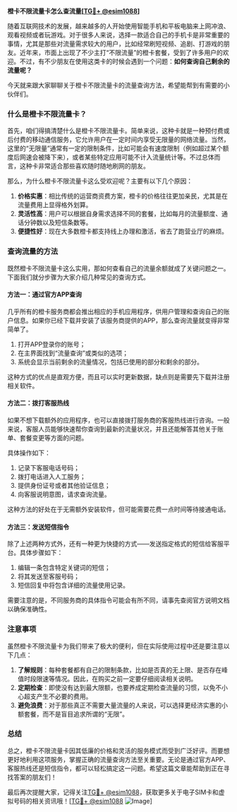 **橙卡不限流量卡怎么查流量[[TG💪+ @esim1088](https://t.me/s/esim1088)]**

随着互联网技术的发展，越来越多的人开始使用智能手机和平板电脑来上网冲浪、观看视频或者玩游戏。对于很多人来说，选择一款适合自己的手机卡是非常重要的事情，尤其是那些对流量需求较大的用户，比如经常刷短视频、追剧、打游戏的朋友。近年来，市面上出现了不少主打“不限流量”的橙卡套餐，受到了许多用户的欢迎。不过，有不少朋友在使用这类卡的时候会遇到一个问题：**如何查询自己剩余的流量呢？**

今天就来跟大家聊聊关于橙卡不限流量卡的流量查询方法，希望能帮到有需要的小伙伴们。

### 什么是橙卡不限流量卡？

首先，咱们得搞清楚什么是橙卡不限流量卡。简单来说，这种卡就是一种预付费或后付费的移动通信服务，它允许用户在一定时间内享受无限量的网络流量。当然，这里的“无限量”通常有一定的限制条件，比如可能会有速度限制（例如超过某个额度后网速会被降下来），或者某些特定应用可能不计入流量统计等。不过总体而言，这种卡非常适合那些喜欢随时随地刷网的朋友。

那么，为什么橙卡不限流量卡这么受欢迎呢？主要有以下几个原因：

1. **价格实惠**：相比传统的运营商资费方案，橙卡的价格往往更加亲民，尤其是在流量费用上显得格外划算。
2. **灵活性高**：用户可以根据自身需求选择不同的套餐，比如每月的流量额度、通话分钟数以及短信条数等。
3. **便捷性好**：现在大多数橙卡都支持线上办理和激活，省去了跑营业厅的麻烦。

### 查询流量的方法

既然橙卡不限流量卡这么实用，那如何查看自己的流量余额就成了关键问题之一。下面我们就分步骤为大家介绍几种常见的查询方式。

#### 方法一：通过官方APP查询

几乎所有的橙卡服务商都会推出相应的手机应用程序，供用户管理和查询自己的账户信息。如果你已经下载并安装了该服务商提供的APP，那么查询流量就变得非常简单了。

1. 打开APP登录你的账号；
2. 在主界面找到“流量查询”或类似的选项；
3. 系统会显示当前剩余的流量情况，包括已使用的部分和剩余的部分。

这种方式的优点是直观方便，而且可以实时更新数据，缺点则是需要先下载并注册相关软件。

#### 方法二：拨打客服热线

如果不想下载额外的应用程序，也可以直接拨打服务商的客服热线进行咨询。一般来说，客服人员能够快速帮你查询到最新的流量状况，并且还能解答其他关于账单、套餐变更等方面的问题。

具体操作如下：
1. 记录下客服电话号码；
2. 拨打电话进入人工服务；
3. 提供身份证号或者其他验证信息；
4. 向客服说明意图，请求查询流量。

这种方法的好处在于无需额外安装软件，但可能需要花费一点时间等待接通电话。

#### 方法三：发送短信指令

除了上述两种方式外，还有一种更为快捷的方式——发送指定格式的短信给客服平台。具体步骤如下：
1. 编辑一条包含特定关键词的短信；
2. 将其发送至客服号码；
3. 短信回复中将包含详细的流量使用记录。

需要注意的是，不同服务商的具体指令可能会有所不同，请事先查阅官方说明文档以确保准确性。

### 注意事项

虽然橙卡不限流量卡为我们带来了极大的便利，但在实际使用过程中还是要注意以下几点：

1. **了解规则**：每种套餐都有自己的限制条款，比如是否真的无上限、是否存在峰值时段限速等情况。因此，在购买之前一定要仔细阅读相关说明。
2. **定期检查**：即使没有达到最大限额，也要养成定期检查流量的习惯，以免不小心超支产生不必要的费用。
3. **避免浪费**：对于那些真正不需要大量流量的人来说，可以选择更经济实惠的小额套餐，而不是盲目追求所谓的“无限”。

### 总结

总之，橙卡不限流量卡因其低廉的价格和灵活的服务模式而受到广泛好评。而要想更好地利用这项服务，掌握正确的流量查询方法至关重要。无论是通过官方APP、客服热线还是短信指令，都可以轻松搞定这一问题。希望这篇文章能帮助到正在寻找答案的朋友们！

最后再次提醒大家，记得关注[TG💪+ @esim1088](https://t.me/s/esim1088)，获取更多关于电子SIM卡和虚拟号码的相关资讯哦！[[TG💪+ @esim1088](https://t.me/s/esim1088) ![Image](https://i.postimg.cc/4NQfJmqS/Snipaste-2025-05-13-00-14-12.png)]